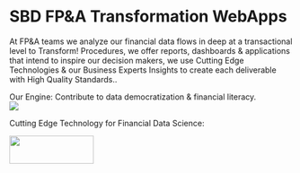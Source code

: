 # SBD FP&A Transformation WebApps

At FP&A teams we analyze our financial data flows in deep at a transactional level to Transform! Procedures, we offer reports, 
dashboards & applications that intend to inspire our decision makers,
we use Cutting Edge Technologies & our Business Experts Insights to create each deliverable with High Quality Standards..


Our Engine: Contribute to data democratization & financial literacy.  
<img src="https://mk0nixsensorcommcpqi.kinstacdn.com/wp-content/uploads/2018/04/Stanley-Black-Decker-logo.png">


Cutting Edge Technology for Financial Data Science: 



<img src="https://rstudio.com/wp-content/uploads/2018/10/RStudio-Logo-White.png" width="150" height="50">

